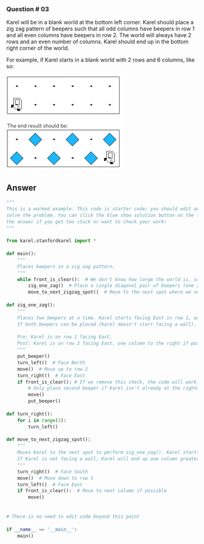 ### Question # 03
Karel will be in a blank world at the bottom left corner. Karel should place a zig zag pattern of beepers such that all odd columns have beepers in row 1 and all even columns have beepers in row 2. The world will always have 2 rows and an even number of columns. Karel should end up in the bottom right corner of the world.

For example, if Karel starts in a blank world with 2 rows and 6 columns, like so:

![alt text](Images/image07.png)

## Answer
```python
"""
This is a worked example. This code is starter code; you should edit and run it to 
solve the problem. You can click the blue show solution button on the left to see 
the answer if you get too stuck or want to check your work!
"""

from karel.stanfordkarel import *

def main():
    """
    Places beepers in a zig zag pattern.
    """
    while front_is_clear():  # We don't know how large the world is, so use a while-loop when moving
        zig_one_zag()  # Place a single diagonal pair of beepers (one zigzag)
        move_to_next_zigzag_spot()  # Move to the next spot where we need to place a zigzag

def zig_one_zag():
    """
    Places two beepers at a time. Karel starts facing East in row 1, and Karel will end in row 2.
    If both beepers can be placed (Karel doesn't start facing a wall), Karel will end up one column greater than where Karel started. If not, Karel will be in the same column as initially.
    
    Pre: Karel is on row 1 facing East.
    Post: Karel is on row 2 facing East, one column to the right if possible
    """
    put_beeper()
    turn_left()  # Face North
    move()  # Move up to row 2
    turn_right()  # Face East
    if front_is_clear(): # If we remove this check, the code will work, but only on even-column-numbered worlds
        # Only place second beeper if Karel isn't already at the rightmost column of the world
        move()
        put_beeper()

def turn_right():
    for i in range(3):
        turn_left()
        
def move_to_next_zigzag_spot():
    """
    Moves Karel to the next spot to perform zig_one_zag(). Karel starts facing East in row 2, and will end up in row 1.
    If Karel is not facing a wall, Karel will end up one column greater than where Karel started. Otherwise, Karel will be in the same column as initially.
    """
    turn_right()  # Face South
    move()  # Move down to row 1
    turn_left()  # Face East
    if front_is_clear():  # Move to next column if possible
        move()


# There is no need to edit code beyond this point

if __name__ == '__main__':
    main()
```